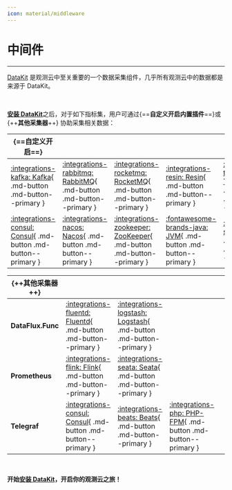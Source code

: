 ```yaml
---
icon: material/middleware
---
```


# 中间件

---

[DataKit](../../datakit/) 是观测云中至关重要的一个数据采集组件，几乎所有观测云中的数据都是来源于 DataKit。

<br/>

[**安装 DataKit**](../../datakit/datakit-install.md)之后，对于如下指标集，用户可通过{==**自定义开启内置插件**==}或 {++**其他采集器**++} 协助采集相关数据：

| {==**自定义开启**==}                                  |                                                           |                                                             |                                                     |                                                       |
| ----------------------------------------------------- | --------------------------------------------------------- | ----------------------------------------------------------- | --------------------------------------------------- | ----------------------------------------------------- |
| [:integrations-kafka: Kafka](kafka.md){ .md-button .md-button--primary }   | [:integrations-rabbitmq: RabbitMQ](rabbitmq.md){ .md-button .md-button--primary } | [:integrations-rocketmq: RocketMQ](rocketmq.md){ .md-button .md-button--primary }   | [:integrations-resin: Resin](resin.md){ .md-button .md-button--primary } | [:integrations-tomcat: Tomcat](tomcat.md){ .md-button .md-button--primary } |
| [:integrations-consul: Consul](consul.md){ .md-button .md-button--primary } | [:integrations-nacos: Nacos](nacos.md){ .md-button .md-button--primary }       | [:integrations-zookeeper: ZooKeeper](zookeeper.md){ .md-button .md-button--primary } | [:fontawesome-brands-java: JVM](jvm.md){ .md-button .md-button--primary }     | [:integrations-solr: Solr](solr.md){ .md-button .md-button--primary }     |


| {++**其他采集器**++}             |                                                                 |                                                                   |                                                         |     |
| ----------------------- | --------------------------------------------------------------- | ----------------------------------------------------------------- | ------------------------------------------------------- | --- |
| **DataFlux.Func** | [:integrations-fluentd: Fluentd](fluentd-metrics.md){ .md-button .md-button--primary } | [:integrations-logstash: Logstash](logstash-metrics.md){ .md-button .md-button--primary } |                                                         |     |
| **Prometheus**    | [:integrations-flink: Flink](flink.md){ .md-button .md-button--primary }             | [:integrations-seata: Seata](seata.md){ .md-button .md-button--primary }               |                                                         |     |
| **Telegraf**      | [:integrations-consul: Consul](consul.md){ .md-button .md-button--primary }           | [:integrations-beats: Beats](beats.md){ .md-button .md-button--primary }               | [:integrations-php: PHP-FPM](php-fpm.md){ .md-button .md-button--primary } |     |

<br/>

**开始[安装 DataKit](../../datakit/datakit-install.md)，开启你的观测云之旅！**
